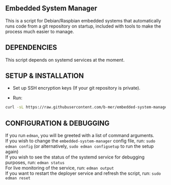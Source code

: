 Embedded System Manager
-----------------------

This is a script for Debian/Raspbian embedded systems that automatically runs code from a git repository on startup, included with tools to make the process much easier to manage.

DEPENDENCIES
------------

This script depends on systemd services at the moment.

SETUP & INSTALLATION
--------------------

- Set up SSH encryption keys (If your git repository is private).

- Run:
```bash
curl -sL https://raw.githubusercontent.com/b-mer/embedded-system-manager/main/install.sh | bash   
```

CONFIGURATION & DEBUGGING
-------------------------

If you run `edman`, you will be greeted with a list of command arguments.  
If you wish to change the `embedded-system-manager` config file, run: `sudo edman config` (or alternatively, `sudo edman configsetup` to run the setup again)  
If you wish to see the status of the systemd service for debugging purposes, run: `edman status`  
For live monitoring of the service, run: `edman output`  
If you want to restart the deployer service and refresh the script, run: `sudo edman reset`
